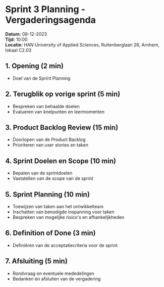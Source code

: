 # Sprint 3 Planning - Vergaderingsagenda

**Datum:** 08-12-2023  
**Tijd:** 10:00  
**Locatie:** HAN University of Applied Sciences, Ruitenberglaan 26, Arnhem, lokaal C2.03

## 1. Opening (2 min)
   - Doel van de Sprint Planning

## 2. Terugblik op vorige sprint (5 min)
   - Bespreken van behaalde doelen
   - Evalueren van knelpunten en leermomenten

## 3. Product Backlog Review (15 min)
   - Doorlopen van de Product Backlog
   - Prioriteren van user stories en taken

## 4. Sprint Doelen en Scope (10 min)
   - Bepalen van de sprintdoelen
   - Vaststellen van de scope van de sprint

## 5. Sprint Planning (10 min)
   - Toewijzen van taken aan het ontwikkelteam
   - Inschatten van benodigde inspanning voor taken
   - Bespreken van mogelijke risico's en afhankelijkheden

## 6. Definition of Done (3 min)
   - Definiëren van de acceptatiecriteria voor de sprint

## 7. Afsluiting (5 min)
   - Rondvraag en eventuele mededelingen
   - Bedanken en afsluiten van de vergadering
